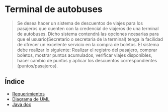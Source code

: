 # Terminal de autobuses
> Se desea hacer un sistema de descuentos de viajes para los pasajeros que cuenten con la credencial de viajeros de una terminal de autobuses.
Dicho sistema contendrá las opciones ncesarias para que el usuario(Secretario o secretaria de la terminal) tenga la facilidad de ofrecer un excelente servicio en la compra de boletos.
El sistema debe realizar lo siguiente: Realizar el registro del pasajero, comprar boletos, mostrar puntos acumulados, verificar viajes disponibles, hacer cambio de puntos y aplicar los descuentos correspondientes (puntos/pasajeros).

## Índice

  - [Requerimientos](https://github.com/WilderTurriza/PropuestaFinal/blob/main/docs/Requerimientos.md)
  - [Diagrama de UML](https://github.com/WilderTurriza/PropuestaFinal/blob/main/docs/Diagrama.md)
  - [Java doc](https://wilderturriza.github.io/)
 
